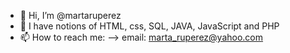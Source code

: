- 👋 Hi, I’m @martaruperez
- 🌱 I have notions of HTML, css, SQL, JAVA, JavaScript and PHP
- 📫 How to reach me:
      --> email: marta_ruperez@yahoo.com

<!---
martaruperez/martaruperez is a ✨ special ✨ repository because its `README.md` (this file) appears on your GitHub profile.
You can click the Preview link to take a look at your changes.
--->
